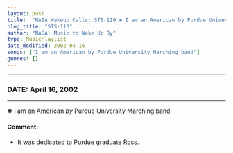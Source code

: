 ```yaml
---
layout: post
title:  "NASA Wakeup Calls: STS-110 ✺ I am an American by Purdue University Marching band ✺ April 16, 2002"
blog_title: "STS-110"
author: "NASA: Music to Wake Up By"
type: MusicPlaylist
date_modified: 2002-04-16
songs: ["I am an American by Purdue University Marching band"]
genres: []
---
```


----
### DATE: April 16, 2002
----
✺ I am an American *by* Purdue University Marching band  

#### Comment:
* It was dedicated to Purdue graduate Ross.



<br/>
<center>
	<a target="_blank"
	   href="https://twitter.com/intent/tweet?hashtags=Space,NASA,Playlist,NASAWakeupCalls,SpaceProgram&text=🚀 {{ page.author}}, {{ page.title }}. {{ site.url }}{{ page.url }}&via=nasawakeupcalls"><i class="fab fa-twitter" title="Tweet this page" alt="Tweet this page" style="font-size: 1.3em;"></i></a>
	&nbsp; 	<i class="fas fa-user-astronaut" style="font-size: 1.5em;"></i> &nbsp;
    <a id="custom_amazon_link"
       type="amzn" search="#"
       category="popular music">
    <i class="fab fa-amazon" style="font-size: 1.3em;"></i></a>
</center>

<!-- Randomly resolve an individual entry from a song array -->
<script src="/assets/javascript/seedrandom.min.js"></script>
<script>
  var wake_me_up = ["I am an American by Purdue University Marching band"];
  var prng = new Math.seedrandom();
  function randomSong() {
    song = wake_me_up[Math.floor(Math.random() * wake_me_up.length)];
    var amazon_link = document.getElementById("custom_amazon_link");
    amazon_link.setAttribute("search", song);
  }
  window.onload = randomSong();
</script>
